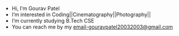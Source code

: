 - Hi, I’m Gourav Patel
- I’m interested in Coding||Cinematography||Photography||
- I’m currently studying B.Tech CSE 
- You can reach me by my email-gouravpatel20032003@gmail.com

<!---
Gouravpatel25/Gouravpatel25 is a ✨ special ✨ repository because its `README.md` (this file) appears on your GitHub profile.
You can click the Preview link to take a look at your changes.
--->
